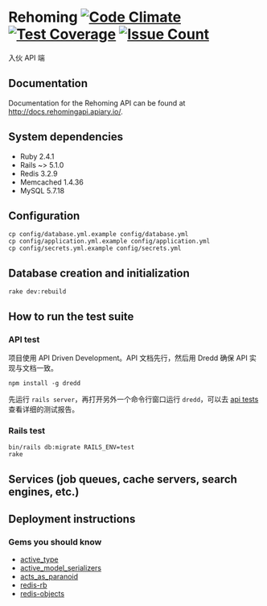 # Rehoming [![Code Climate](https://codeclimate.com/repos/5909fa5c31ca0a026f0001c9/badges/0e1bd5d086d10177b230/gpa.svg)](https://codeclimate.com/repos/5909fa5c31ca0a026f0001c9/feed) [![Test Coverage](https://codeclimate.com/repos/5909fa5c31ca0a026f0001c9/badges/0e1bd5d086d10177b230/coverage.svg)](https://codeclimate.com/repos/5909fa5c31ca0a026f0001c9/coverage) [![Issue Count](https://codeclimate.com/repos/5909fa5c31ca0a026f0001c9/badges/0e1bd5d086d10177b230/issue_count.svg)](https://codeclimate.com/repos/5909fa5c31ca0a026f0001c9/feed)

入伙 API 端

## Documentation

Documentation for the Rehoming API can be found at http://docs.rehomingapi.apiary.io/.

## System dependencies

* Ruby 2.4.1
* Rails ~> 5.1.0
* Redis 3.2.9
* Memcached 1.4.36
* MySQL 5.7.18

## Configuration

```
cp config/database.yml.example config/database.yml
cp config/application.yml.example config/application.yml
cp config/secrets.yml.example config/secrets.yml
```

## Database creation and initialization

```
rake dev:rebuild
```

## How to run the test suite

### API test

项目使用 API Driven Development。API 文档先行，然后用 Dredd 确保 API 实现与文档一致。

```
npm install -g dredd
```

先运行 `rails server`，再打开另外一个命令行窗口运行 `dredd`，可以去 [api tests](https://app.apiary.io/rehomingapi/tests/runs) 查看详细的测试报告。

### Rails test

```
bin/rails db:migrate RAILS_ENV=test
rake
```

## Services (job queues, cache servers, search engines, etc.)

## Deployment instructions

### Gems you should know

* [active_type](https://github.com/makandra/active_type)
* [active_model_serializers](https://github.com/rails-api/active_model_serializers)
* [acts_as_paranoid](https://github.com/ActsAsParanoid/acts_as_paranoid)
* [redis-rb](https://github.com/redis/redis-rb)
* [redis-objects](https://github.com/nateware/redis-objects)

